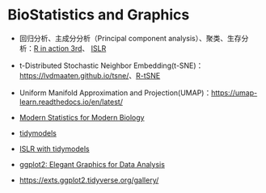 # BioStatistics and Graphics

-   回归分析、主成分分析（Principal component analysis）、聚类、生存分析：[R in action 3rd](https://livebook.manning.com/book/r-in-action-third-edition)、 [ISLR](https://www.statlearning.com/)

-   t-Distributed Stochastic Neighbor Embedding(t-SNE)：<https://lvdmaaten.github.io/tsne/>、[R-tSNE](https://cran.r-project.org/web/packages/tsne/)

-   Uniform Manifold Approximation and Projection(UMAP)：<https://umap-learn.readthedocs.io/en/latest/>

-   [Modern Statistics for Modern Biology](https://www.huber.embl.de/msmb/)

-   [tidymodels](https://www.tidymodels.org/)

-   [ISLR with tidymodels](https://emilhvitfeldt.github.io/ISLR-tidymodels-labs/)

-   [ggplot2: Elegant Graphics for Data Analysis](https://ggplot2-book.org/)

-   <https://exts.ggplot2.tidyverse.org/gallery/>
